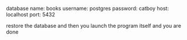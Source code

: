 database name: books
username: postgres
password: catboy
host: localhost
port: 5432

restore the database and then you launch the program itself and you are done 
